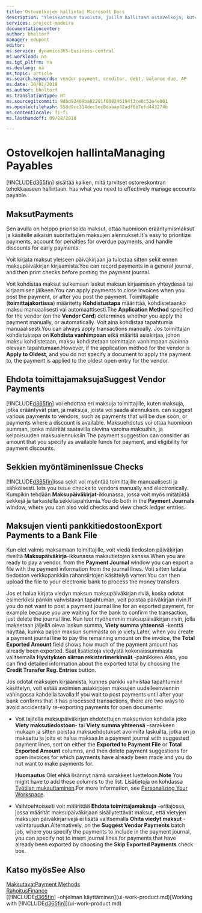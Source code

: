 ```yaml
---
title: Ostovelkojen hallinta| Microsoft Docs
description: "Yleiskatsaus tavoista, joilla hallitaan ostovelkoja, kuten toimittajamaksuja, lainoja, velkaa ja erääntyvää saldoa."
services: project-madeira
documentationcenter: 
author: bholtorf
manager: edupont
editor: 
ms.service: dynamics365-business-central
ms.workload: na
ms.tgt_pltfrm: na
ms.devlang: na
ms.topic: article
ms.search.keywords: vendor payment, creditor, debt, balance due, AP
ms.date: 10/01/2018
ms.author: bholtorf
ms.translationtype: HT
ms.sourcegitcommit: 9dbd92409ba02281f008246194f3ce0c53e4e001
ms.openlocfilehash: 558d9cc314dec5ec8daaae42adf6b7efd443274b
ms.contentlocale: fi-fi
ms.lasthandoff: 09/28/2018

---
```

# <a name="managing-payables"></a><span data-ttu-id="1a2b4-103">Ostovelkojen hallinta</span><span class="sxs-lookup"><span data-stu-id="1a2b4-103">Managing Payables</span></span>
[!INCLUDE[d365fin](includes/d365fin_md.md)] <span data-ttu-id="1a2b4-104">sisältää kaiken, mitä tarvitset ostoreskontran tehokkaaseen hallintaan.</span><span class="sxs-lookup"><span data-stu-id="1a2b4-104"> has what you need to effectively manage accounts payable.</span></span>  

## <a name="payments"></a><span data-ttu-id="1a2b4-105">Maksut</span><span class="sxs-lookup"><span data-stu-id="1a2b4-105">Payments</span></span>
<span data-ttu-id="1a2b4-106">Sen avulla on helppo priorisoida maksut, ottaa huomioon erääntymismaksut ja käsitelle aikaisin suoritettujen maksujen alennukset.</span><span class="sxs-lookup"><span data-stu-id="1a2b4-106">It's easy to prioritize payments, account for penalties for overdue payments, and handle discounts for early payments.</span></span>

<span data-ttu-id="1a2b4-107">Voit kirjata maksut yleiseen päiväkirjaan ja tulostaa sitten sekit ennen maksupäiväkirjan kirjaamista.</span><span class="sxs-lookup"><span data-stu-id="1a2b4-107">You can record payments in a general journal, and then print checks before posting the payment journal.</span></span>

<span data-ttu-id="1a2b4-108">Voit kohdistaa maksut sulkemaan laskut maksun kirjaamisen yhteydessä tai kirjaamisen jälkeen.</span><span class="sxs-lookup"><span data-stu-id="1a2b4-108">You can apply payments to close invoices when you post the payment, or after you post the payment.</span></span> <span data-ttu-id="1a2b4-109">Toimittajalle (**toimittajakortissa**) määritetty **Kohdistustapa** määrittää, kohdistetaanko maksu manuaalisesti vai automaattisesti.</span><span class="sxs-lookup"><span data-stu-id="1a2b4-109">The **Application Method** specified for the vendor (on the **Vendor Card**) determines whether you apply the payment manually, or automatically.</span></span> <span data-ttu-id="1a2b4-110">Voit aina kohdistaa tapahtumia manuaalisesti.</span><span class="sxs-lookup"><span data-stu-id="1a2b4-110">You can always apply transactions manually.</span></span> <span data-ttu-id="1a2b4-111">Jos toimittajan kohdistustapa on **Kohdista vanhimpaan** etkä määritä asiakirjaa, johon maksu kohdistetaan, maksu kohdistetaan toimittajan vanhimpaan avoinna olevaan tapahtumaan.</span><span class="sxs-lookup"><span data-stu-id="1a2b4-111">However, if the application method for the vendor is **Apply to Oldest**, and you do not specify a document to apply the payment to, the payment is applied to the oldest open entry for the vendor.</span></span>

## <a name="suggest-vendor-payments"></a><span data-ttu-id="1a2b4-112">Ehdota toimittajamaksuja</span><span class="sxs-lookup"><span data-stu-id="1a2b4-112">Suggest Vendor Payments</span></span>
[!INCLUDE[d365fin](includes/d365fin_md.md)] <span data-ttu-id="1a2b4-113">voi ehdottaa eri maksuja toimittajille, kuten maksuja, jotka erääntyvät pian, ja maksuja, joista voi saada alennuksen.</span><span class="sxs-lookup"><span data-stu-id="1a2b4-113"> can suggest various payments to vendors, such as payments that will be due soon, or payments where a discount is available.</span></span> <span data-ttu-id="1a2b4-114">Maksuehdotus voi ottaa huomioon summan, jonka määrität saatavilla olevina varoina maksuihin, ja kelpoisuuden maksualennuksiin.</span><span class="sxs-lookup"><span data-stu-id="1a2b4-114">The payment suggestion can consider an amount that you specify as available funds for payment, and eligibility for payment discounts.</span></span>

## <a name="issue-checks"></a><span data-ttu-id="1a2b4-115">Sekkien myöntäminen</span><span class="sxs-lookup"><span data-stu-id="1a2b4-115">Issue Checks</span></span>
[!INCLUDE[d365fin](includes/d365fin_md.md)]<span data-ttu-id="1a2b4-116">issa sekit voi myöntää toimittajille manuaalisesti ja sähköisesti.</span><span class="sxs-lookup"><span data-stu-id="1a2b4-116"> lets you issue checks to vendors manually and electronically.</span></span> <span data-ttu-id="1a2b4-117">Kumpikin tehdään **Maksupäiväkirjat**-ikkunassa, jossa voit myös mitätöidä sekkejä ja tarkastella sekkitapahtumia.</span><span class="sxs-lookup"><span data-stu-id="1a2b4-117">You do both in the **Payment Journals** window, where you can also void checks and view check ledger entries.</span></span>

## <a name="export-payments-to-a-bank-file"></a><span data-ttu-id="1a2b4-118">Maksujen vienti pankkitiedostoon</span><span class="sxs-lookup"><span data-stu-id="1a2b4-118">Export Payments to a Bank File</span></span>
<span data-ttu-id="1a2b4-119">Kun olet valmis maksamaan toimittajille, voit viedä tiedoston päiväkirjan riveiltä **Maksupäiväkirja**-ikkunassa maksutietojen kanssa.</span><span class="sxs-lookup"><span data-stu-id="1a2b4-119">When you are ready to pay a vendor, from the **Payment Journal** window you can export a file with the payment information from the journal lines.</span></span> <span data-ttu-id="1a2b4-120">Voit sitten ladata tiedoston verkkopankkiin rahansiirtojen käsittelyä varten.</span><span class="sxs-lookup"><span data-stu-id="1a2b4-120">You can then upload the file to your electronic bank to process the money transfers.</span></span>

<span data-ttu-id="1a2b4-121">Jos et halua kirjata viedyn maksun maksupäiväkirjan riviä, koska odotat esimerkiksi pankin vahvistavan tapahtuman, voit poistaa päiväkirjan rivin.</span><span class="sxs-lookup"><span data-stu-id="1a2b4-121">If you do not want to post a payment journal line for an exported payment, for example because you are waiting for the bank to confirm the transaction, just delete the journal line.</span></span> <span data-ttu-id="1a2b4-122">Kun luot myöhemmin maksupäiväkirjan rivin, jolla maksetaan jäljellä oleva laskun summa, **Viety summa yhteensä** -kenttä näyttää, kuinka paljon maksun summasta on jo viety.</span><span class="sxs-lookup"><span data-stu-id="1a2b4-122">Later, when you create a payment journal line to pay the remaining amount on the invoice, the **Total Exported Amount** field shows how much of the payment amount has already been exported.</span></span> <span data-ttu-id="1a2b4-123">Saat lisätietoja viedystä kokonaissummasta valitsemalla **Hyvityksen siirron rekisterimerkinnät** -painikkeen.</span><span class="sxs-lookup"><span data-stu-id="1a2b4-123">Also, you can find detailed information about the exported total by choosing the **Credit Transfer Reg. Entries** button.</span></span>

<span data-ttu-id="1a2b4-124">Jos odotat maksujen kirjaamista, kunnes pankki vahvistaa tapahtumien käsittelyn, voit estää avoimien asiakirjojen maksujen uudelleenviennin vahingossa kahdella tavalla:</span><span class="sxs-lookup"><span data-stu-id="1a2b4-124">If you wait to post payments until after your bank confirms that it has processed transactions, there are two ways to avoid accidentally re-exporting payments for open documents:</span></span>  

* <span data-ttu-id="1a2b4-125">Voit lajitella maksupäiväkirjan ehdotettujen maksurivien kohdalla joko **Viety maksutiedostoon**- tai **Viety summa yhteensä** -sarakkeen mukaan ja sitten poistaa maksuehdotukset avoimilta laskuilta, jotka on jo maksettu ja joita et halua maksaa.</span><span class="sxs-lookup"><span data-stu-id="1a2b4-125">In a payment journal with suggested payment lines, sort on either the **Exported to Payment File** or **Total Exported Amount** columns, and then delete payment suggestions for open invoices for which payments have already been made and you do not want to make payments for.</span></span>

    <span data-ttu-id="1a2b4-126">**Huomautus** Olet ehkä lisännyt nämä sarakkeet luetteloon.</span><span class="sxs-lookup"><span data-stu-id="1a2b4-126">**Note** You might have to add these columns to the list.</span></span> <span data-ttu-id="1a2b4-127">Lisätietoja on kohdassa [Työtilan mukauttaminen](ui-personalization-user.md).</span><span class="sxs-lookup"><span data-stu-id="1a2b4-127">For more information, see [Personalizing Your Workspace](ui-personalization-user.md).</span></span>  
* <span data-ttu-id="1a2b4-128">Vaihtoehtoisesti voit määrittää **Ehdota toimittajamaksuja** -eräajossa, jossa määrität maksupäiväkirjaan sisällytettävät maksut, että vietyjen maksujen päiväkirjarivejä ei lisätä valitsemalla **Ohita viedyt maksut** -valintaruudun.</span><span class="sxs-lookup"><span data-stu-id="1a2b4-128">Alternatively, on the **Suggest Vendor Payments** batch job, where you specify the payments to include in the payment journal, you can specify not to insert journal lines for payments that have already been exported by choosing the **Skip Exported Payments** check box.</span></span>

## <a name="see-also"></a><span data-ttu-id="1a2b4-129">Katso myös</span><span class="sxs-lookup"><span data-stu-id="1a2b4-129">See Also</span></span>
[<span data-ttu-id="1a2b4-130">Maksutavat</span><span class="sxs-lookup"><span data-stu-id="1a2b4-130">Payment Methods</span></span>](finance-payment-methods.md)  
[<span data-ttu-id="1a2b4-131">Rahoitus</span><span class="sxs-lookup"><span data-stu-id="1a2b4-131">Finance</span></span>](finance.md)  
<span data-ttu-id="1a2b4-132">[[!INCLUDE[d365fin](includes/d365fin_md.md)] -ohjelman käyttäminen](ui-work-product.md)</span><span class="sxs-lookup"><span data-stu-id="1a2b4-132">[Working with [!INCLUDE[d365fin](includes/d365fin_md.md)]](ui-work-product.md)</span></span>

